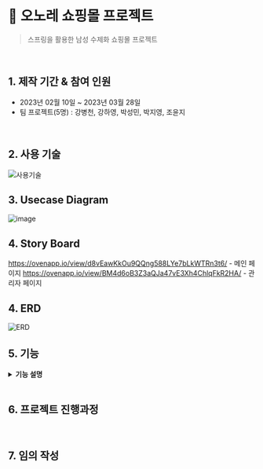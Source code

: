 # :pushpin: 오노레 쇼핑몰 프로젝트
>스프링을 활용한 남성 수제화 쇼핑몰 프로젝트
</br>

## 1. 제작 기간 & 참여 인원
- 2023년 02월 10일 ~ 2023년 03월 28일
- 팀 프로젝트(5명) : 강병천, 강하영, 박성민, 박지영, 조윤지
</br>

## 2. 사용 기술
![사용기술](https://user-images.githubusercontent.com/114713801/226496252-a55c3ce5-4c9b-4da1-9c2d-58bbcb974bbc.png)
</br>

## 3. Usecase Diagram
![image](https://user-images.githubusercontent.com/118063903/218922203-fb179f0b-58ae-49ad-a4a4-7a5bae93c799.png)
</br>

## 4. Story Board
  https://ovenapp.io/view/d8vEawKkOu9QQng588LYe7bLkWTRn3t6/ - 메인 페이지
  https://ovenapp.io/view/BM4d6oB3Z3aQJa47vE3Xh4ChlqFkR2HA/ - 관리자 페이지
</br>

## 4. ERD 
![ERD](https://user-images.githubusercontent.com/114713801/226496272-330dd99d-7f66-4dd2-9799-dd183744835b.png)
</br>

## 5. 기능

<details>
<summary><b>기능 설명</b></summary>
<div markdown="1">

### 5.1. 회원가입, 로그인, 회원정보수정 구현
  - 회원가입 : 아이디 중복, 비밀번호 암호화, 정규표현식
  - 로그인 : 비밀번호 복호화, 세션 및 쿠키 저장
  - 아이디/비밀번호 찾기 : 이름, 아이디, 이메일 여부 확인, 임시 비밀번호 생성 후 암호화 및 이메일 전송
  - 회원정보 및 비밀번호 수정 : 이메일/연락처 정규표현식, 신규 비밀번호 암호화
  - 회원탈퇴 : 세션 삭제 및 DB 삭제

### 5.2.


### 5.3. 

### 5.4. 


 ### 5.5. 
 <br>
 
</div>
</details>

</br>

## 6. 프로젝트 진행과정

<br>

## 7. 임의 작성
<br>


